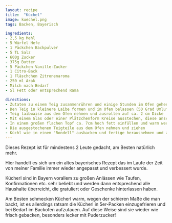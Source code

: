 ```yaml
---
layout: recipe
title:  "Küchel"
image: kuechel.png
tags: Backen, Bayerisch

ingredients:
- 2,5 kg Mehl
- 5 Würfel Hefe
- 1 Päckchen Backpulver
- 5 TL Salz
- 600g Zucker
- 375g Butter
- 5 Päckchen Vanille-Zucker
- 1 Citro-Back
- 1 Fläschchen Zitronenaroma
- 250 ml Arak
- Milch nach Bedarf
- 5l Fett oder entsprechend Rama

directions:
- Zutaten zu einem Teig zusammenrühren und einige Stunden im Ofen gehen lassen
- Den Teig in kleinere Laibe formen und im Ofen belassen (50 Grad Umluft)
- Teig laibwaise aus dem Ofen nehmen und ausrollen auf ca. 2 cm Dicke
- Mit einem Glas oder einer Plätzchenform Kreise ausstechen, diese anschliessend auf einem Backblech nochmal in den Ofen
- In einem großen flachen Topf ca. 7cm hoch fett einfüllen und warm werden lassen
- Die ausgestochenen Teigteile aus dem Ofen nehmen und ziehen
- Küchl wie in einem "Rondell" ausbacken und fertige herausnehmen und zum abtropfen auf Küchenrolle auslegen
---
```


Dieses Rezept ist für mindestens 2 Leute gedacht, am Besten natürlich mehr.

Hier handelt es sich um ein altes bayerisches Rezept das im Laufe der Zeit von meiner Familie immer wieder angepasst und verbessert wurde.

Kücherl sind in Bayern vorallem zu großen Anlässen wie Taufen, Konfirmationen etc. sehr beliebt und werden dann entsprechend alle Haushalte überreicht,
die gratuliert oder Geschenke hinterlassen haben.

Am Besten schmecken Kücherl warm, wegen der schieren Maße die man backt, ist es allerdings ratsam die Kücherl in 5er-Packen einzugefrieren und bei Bedarf
im Backofen aufzutauen. Auf diese Weise sind sie wieder wie frisch gebacken, besonders lecker mit Puderzucker!
